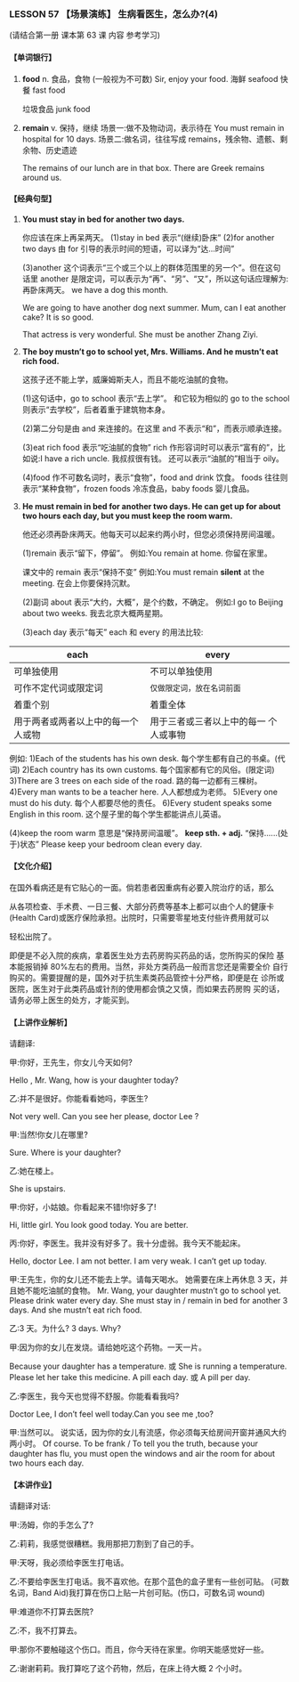 ### LESSON 57 【场景演练】 生病看医生，怎么办?(4)

(请结合第一册 课本第 63 课 内容 参考学习)

#### 【单词银行】

1. **food** n. 食品，食物 (一般视为不可数) Sir, enjoy your food.
   海鲜 seafood
   快餐 fast food

   垃圾食品 junk food

2. **remain** v. 保持，继续
   场景一:做不及物动词，表示待在
   You must remain in hospital for 10 days.
   场景二:做名词，往往写成 remains，残余物、遗骸、剩余物、历史遗迹 

   The remains of our lunch are in that box.
   There are Greek remains around us.

#### 【经典句型】

1. **You must stay in bed for another two days.**

   你应该在床上再呆两天。
   (1)stay in bed 表示“(继续)卧床”
   (2)for another two days 由 for 引导的表示时间的短语，可以译为“达...时间”

   (3)another 这个词表示“三个或三个以上的群体范围里的另一个”。但在这句 话里 another 是限定词，可以表示为“再”、“另”、“又”，所以这句话应理解为: 再卧床两天。
   we have a dog this month.

   We are going to have another dog next summer.
   Mum, can I eat another cake? It is so good.

   That actress is very wonderful. She must be another Zhang Ziyi.

2. **The boy mustn’t go to school yet, Mrs. Williams. And he mustn’t eat rich food.**

   这孩子还不能上学，威廉姆斯夫人，而且不能吃油腻的食物。

   (1)这句话中，go to school 表示“去上学”。
   和它较为相似的 go to the school 则表示“去学校”，后者着重于建筑物本身。

   (2)第二分句是由 and 来连接的。在这里 and 不表示“和”，而表示顺承连接。

   (3)eat rich food 表示“吃油腻的食物”
   rich 作形容词时可以表示“富有的”，比如说:I have a rich uncle. 我叔叔很有钱。 还可以表示“油腻的”相当于 oily。

   (4)food 作不可数名词时，表示“食物”，food and drink 饮食。
    foods 往往则表示“某种食物”，frozen foods 冷冻食品，baby foods 婴儿食品。

3. **He must remain in bed for another two days. He can get up for about two hours each day, but you must keep the room warm.** 

   他还必须再卧床两天。他每天可以起来约两小时，但您必须保持房间温暖。

   (1)remain 表示“留下，停留”。 例如:You remain at home. 你留在家里。

   课文中的 remain 表示“保持不变” 例如:You must remain **silent** at the meeting. 在会上你要保持沉默。

   (2)副词 about 表示“大约，大概”，是个约数，不确定。 例如:I go to Beijing about two weeks. 我去北京大概两星期。

   (3)each day 表示“每天” each 和 every 的用法比较:

| each                                | every                                 |
| ----------------------------------- | ------------------------------------- |
| 可单独使用                          | 不可以单独使用                        |
| 可作不定代词或限定词                | `仅做限定词，放在名词前面 `           |
| 着重个别                            | 着重全体                              |
| 用于两者或两者以上中的每一个 人或物 | 用于三者或三者以上中的每一 个人或事物 |

例如:
1)Each of the students has his own desk. 每个学生都有自己的书桌。(代词)
2)Each country has its own customs. 每个国家都有它的风俗。(限定词)
3)There are 3 trees on each side of the road. 路的每一边都有三棵树。
4)Every man wants to be a teacher here. 人人都想成为老师。
5)Every one must do his duty. 每个人都要尽他的责任。
6)Every student speaks some English in this room. 这个屋子里的每个学生都能讲点儿英语。

(4)keep the room warm 意思是“保持房间温暖”。 **keep sth. + adj.** “保持......(处于)状态”
Please keep your bedroom clean every day.

#### 【文化介绍】 

在国外看病还是有它贴心的一面。倘若患者因重病有必要入院治疗的话，那么

从各项检查、手术费、一日三餐、大部分药费等基本上都可以由个人的健康卡 (Health Card)或医疗保险承担。出院时，只需要零星地支付些许费用就可以

轻松出院了。

即便是不必入院的疾病，拿着医生处方去药房购买药品的话，您所购买的保险 基本能报销掉 80%左右的费用。当然，非处方类药品一般而言您还是需要全价 自行购买的。需要提醒的是，国外对于抗生素类药品管控十分严格，即便是在 诊所或医院，医生对于此类药品或针剂的使用都会慎之又慎，而如果去药房购 买的话，请务必带上医生的处方，才能买到。

#### 【上讲作业解析】

请翻译:

甲:你好，王先生，你女儿今天如何?

Hello , Mr. Wang, how is your daughter today?

乙:并不是很好。你能看看她吗，李医生?

Not very well. Can you see her please, doctor Lee ?

甲:当然!你女儿在哪里?

Sure. Where is your daughter?

乙:她在楼上。

She is upstairs.

甲:你好，小姑娘。你看起来不错!你好多了!

Hi, little girl. You look good today. You are better.

丙:你好，李医生。我并没有好多了。我十分虚弱。我今天不能起床。

Hello, doctor Lee. I am not better. I am very weak. I can’t get up today.

甲:王先生，你的女儿还不能去上学。请每天喝水。
她需要在床上再休息 3 天，并且她不能吃油腻的食物。
Mr. Wang, your daughter mustn’t go to school yet. Please drink water every day. She must stay in / remain in bed for another 3 days. And she mustn’t eat rich food.

乙:3 天。为什么? 3 days. Why?

甲:因为你的女儿在发烧。请给她吃这个药物。一天一片。

Because your daughter has a temperature. 或 She is running a temperature.
Please let her take this medicine.
A pill each day. 或 A pill per day.

乙:李医生，我今天也觉得不舒服。你能看看我吗?

Doctor Lee, I don’t feel well today.Can you see me ,too?

甲:当然可以。 说实话，因为你的女儿有流感，你必须每天给房间开窗并通风大约两小时。
Of course. To be frank / To tell you the truth, because your daughter has flu, you must open the windows and air the room for about two hours each day.

#### 【本讲作业】

请翻译对话:

甲:汤姆，你的手怎么了?

乙:莉莉，我感觉很糟糕。我用那把刀割到了自己的手。

甲:天呀，我必须给李医生打电话。

乙:不要给李医生打电话。我不喜欢他。在那个蓝色的盒子里有一些创可贴。 (可数名词，Band Aid)我打算在伤口上贴一片创可贴。(伤口，可数名词 wound)

甲:难道你不打算去医院?

乙:不，我不打算去。

甲:那你不要触碰这个伤口。而且，你今天待在家里。你明天能感觉好一些。

乙:谢谢莉莉。我打算吃了这个药物，然后，在床上待大概 2 个小时。